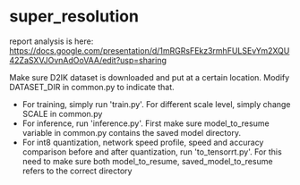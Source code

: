 # super_resolution

report analysis is here: https://docs.google.com/presentation/d/1mRGRsFEkz3rmhFULSEvYm2XQU42ZaSXVJOvnAdOoVAA/edit?usp=sharing

Make sure D2IK dataset is downloaded and put at a certain location. Modify DATASET_DIR in common.py to indicate that. 
- For training, simply run 'train.py'. For different scale level, simply change SCALE in common.py
- For inference, run 'inference.py'. First make sure model_to_resume variable in common.py contains the saved model directory.
- For int8 quantization, network speed profile, speed and accuracy comparison before and after quantization, run 'to_tensorrt.py'. 
For this need to make sure both model_to_resume, saved_model_to_resume refers to the correct directory
